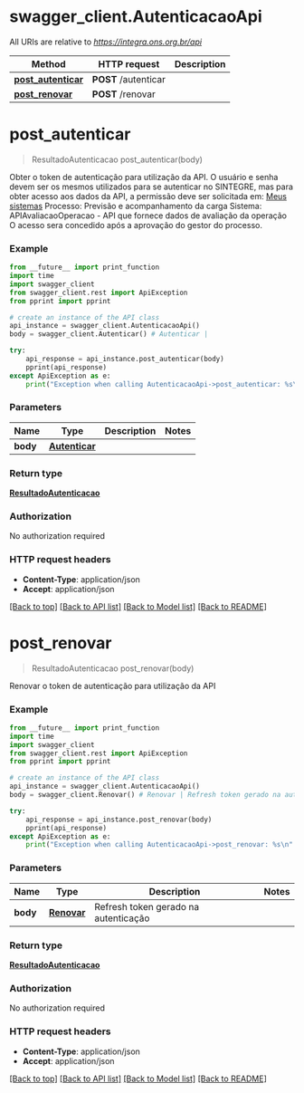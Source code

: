 # swagger_client.AutenticacaoApi

All URIs are relative to *https://integra.ons.org.br/api*

Method | HTTP request | Description
------------- | ------------- | -------------
[**post_autenticar**](AutenticacaoApi.md#post_autenticar) | **POST** /autenticar | 
[**post_renovar**](AutenticacaoApi.md#post_renovar) | **POST** /renovar | 

# **post_autenticar**
> ResultadoAutenticacao post_autenticar(body)



Obter o token de autenticação para utilização da API.    O usuário e senha devem ser os mesmos utilizados para se autenticar no SINTEGRE, mas para obter acesso aos dados da API, a permissão deve ser solicitada em: <a href='https://sintegre.ons.org.br/paginas/meu-perfil/meus-sistemas.aspx' target='_blank'>Meus sistemas</a>         Processo: Previsão e acompanhamento da carga   Sistema: APIAvaliacaoOperacao - API que fornece dados de avaliação da operação        O acesso sera concedido após a aprovação do gestor do processo.

### Example
```python
from __future__ import print_function
import time
import swagger_client
from swagger_client.rest import ApiException
from pprint import pprint

# create an instance of the API class
api_instance = swagger_client.AutenticacaoApi()
body = swagger_client.Autenticar() # Autenticar | 

try:
    api_response = api_instance.post_autenticar(body)
    pprint(api_response)
except ApiException as e:
    print("Exception when calling AutenticacaoApi->post_autenticar: %s\n" % e)
```

### Parameters

Name | Type | Description  | Notes
------------- | ------------- | ------------- | -------------
 **body** | [**Autenticar**](Autenticar.md)|  | 

### Return type

[**ResultadoAutenticacao**](ResultadoAutenticacao.md)

### Authorization

No authorization required

### HTTP request headers

 - **Content-Type**: application/json
 - **Accept**: application/json

[[Back to top]](#) [[Back to API list]](../README.md#documentation-for-api-endpoints) [[Back to Model list]](../README.md#documentation-for-models) [[Back to README]](../README.md)

# **post_renovar**
> ResultadoAutenticacao post_renovar(body)



Renovar o token de autenticação para utilização da API

### Example
```python
from __future__ import print_function
import time
import swagger_client
from swagger_client.rest import ApiException
from pprint import pprint

# create an instance of the API class
api_instance = swagger_client.AutenticacaoApi()
body = swagger_client.Renovar() # Renovar | Refresh token gerado na autenticação

try:
    api_response = api_instance.post_renovar(body)
    pprint(api_response)
except ApiException as e:
    print("Exception when calling AutenticacaoApi->post_renovar: %s\n" % e)
```

### Parameters

Name | Type | Description  | Notes
------------- | ------------- | ------------- | -------------
 **body** | [**Renovar**](Renovar.md)| Refresh token gerado na autenticação | 

### Return type

[**ResultadoAutenticacao**](ResultadoAutenticacao.md)

### Authorization

No authorization required

### HTTP request headers

 - **Content-Type**: application/json
 - **Accept**: application/json

[[Back to top]](#) [[Back to API list]](../README.md#documentation-for-api-endpoints) [[Back to Model list]](../README.md#documentation-for-models) [[Back to README]](../README.md)


